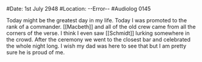 #Date: 1st July 2948
#Location: --Error--
#Audiolog 0145

Today might be the greatest day in my life. Today I was promoted to the rank of a commander. [[Macbeth]] and all of the old crew came from all the corners of the verse. I think I even saw [[Schmidt]] lurking somewhere in the crowd. After the ceremony we went to the closest bar and celebrated the whole night long. I wish my dad was here to see that but I am pretty sure he is proud of me.
